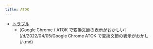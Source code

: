 ```yaml
---
title: ATOK
---
```



- [トラブル](/n/n/PGM/IME/ATOK/トラブル/index.md)
    - [Google Chrome / ATOK で変換文節の表示がおかしい](/d/2022/04/05/Google Chrome ATOK で変換文節の表示がおかしい.md)




